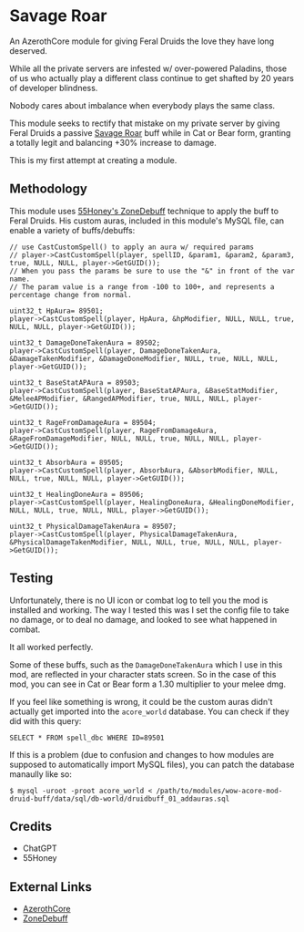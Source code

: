 # Savage Roar

An AzerothCore module for giving Feral Druids the love they have long deserved.

While all the private servers are infested w/ over-powered Paladins, those of us who actually play a different class continue to get shafted by 20 years of developer blindness.

Nobody cares about imbalance when everybody plays the same class.

This module seeks to rectify that mistake on my private server by giving Feral Druids a passive [Savage Roar](https://www.wowhead.com/wotlk/spell=52610/savage-roar) buff while in Cat or Bear form, granting a totally legit and balancing +30% increase to damage.

This is my first attempt at creating a module.

## Methodology

This module uses [55Honey's ZoneDebuff](https://github.com/55Honey/Acore_ZoneDebuff/blob/master/zoneDebuff.lua) technique to apply the buff to Feral Druids.  His custom auras, included in this module's MySQL file, can enable a variety of buffs/debuffs:

```
// use CastCustomSpell() to apply an aura w/ required params
// player->CastCustomSpell(player, spellID, &param1, &param2, &param3, true, NULL, NULL, player->GetGUID());
// When you pass the params be sure to use the "&" in front of the var name.
// The param value is a range from -100 to 100+, and represents a percentage change from normal.

uint32_t HpAura= 89501;
player->CastCustomSpell(player, HpAura, &hpModifier, NULL, NULL, true, NULL, NULL, player->GetGUID());

uint32_t DamageDoneTakenAura = 89502;
player->CastCustomSpell(player, DamageDoneTakenAura, &DamageTakenModifier, &DamageDoneModifier, NULL, true, NULL, NULL, player->GetGUID());

uint32_t BaseStatAPAura = 89503;
player->CastCustomSpell(player, BaseStatAPAura, &BaseStatModifier, &MeleeAPModifier, &RangedAPModifier, true, NULL, NULL, player->GetGUID());

uint32_t RageFromDamageAura = 89504;
player->CastCustomSpell(player, RageFromDamageAura, &RageFromDamageModifier, NULL, NULL, true, NULL, NULL, player->GetGUID());

uint32_t AbsorbAura = 89505;
player->CastCustomSpell(player, AbsorbAura, &AbsorbModifier, NULL, NULL, true, NULL, NULL, player->GetGUID());

uint32_t HealingDoneAura = 89506;
player->CastCustomSpell(player, HealingDoneAura, &HealingDoneModifier, NULL, NULL, true, NULL, NULL, player->GetGUID());

uint32_t PhysicalDamageTakenAura = 89507;
player->CastCustomSpell(player, PhysicalDamageTakenAura, &PhysicalDamageTakenModifier, NULL, NULL, true, NULL, NULL, player->GetGUID());
```

## Testing

Unfortunately, there is no UI icon or combat log to tell you the mod is installed and working.  The way I tested this was I set the config file to take no damage, or to deal no damage, and looked to see what happened in combat.

It all worked perfectly.

Some of these buffs, such as the ``DamageDoneTakenAura`` which I use in this mod, are reflected in your character stats screen.  So in the case of this mod, you can see in Cat or Bear form a 1.30 multiplier to your melee dmg.

If you feel like something is wrong, it could be the custom auras didn't actually get imported into the ``acore_world`` database.  You can check if they did with this query:

```
SELECT * FROM spell_dbc WHERE ID=89501
```

If this is a problem (due to confusion and changes to how modules are supposed to automatically import MySQL files), you can patch the database manaully like so:

```
$ mysql -uroot -proot acore_world < /path/to/modules/wow-acore-mod-druid-buff/data/sql/db-world/druidbuff_01_addauras.sql
```

## Credits

- ChatGPT
- 55Honey

## External Links

- [AzerothCore](https://github.com/azerothcore/azerothcore-wotlk)
- [ZoneDebuff](https://github.com/55Honey/Acore_ZoneDebuff/blob/master/zoneDebuff.lua)